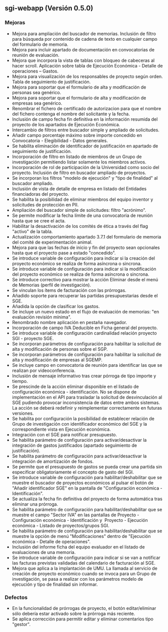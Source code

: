 ## sgi-webapp (Versión 0.5.0)

### Mejoras
* Mejora para ampliación del buscador de memorias. Inclusión de filtro para búsqueda por contenido de cadena de texto en cualquier campo del formulario de memoria.
* Mejora para incluir apartado de documentación en convocatorias de reunión de evaluación.
* Mejora que incorpora la vista de tablas con bloqueo de cabeceras al hacer scroll. Aplicación sobre tabla de Ejecución Económica - Detalle de operaciones – Gastos.
* Mejora para visualización de los responsables de proyecto según orden. Tabla de seguimiento de justificación.
* Mejora para soportar que el formulario de alta y modificación de personas sea genérico.
* Mejora para soportar que el formulario de alta y modificación de empresas sea genérico. 
* Renombrar el fichero de certificado de autorizacion para que el nombre del fichero contenga el nombre del solicitante y la fecha.
* Inclusión de campo fecha fin definitiva en la información resumida del proyecto de los apartados de Ejecución Económica.
* Intercambio de filtros entre buscador simple y ampliado de solicitudes.
* Añadir campo porcentaje máximo sobre importe concedido en Convocatoria - Elegibilidad - Datos generales.
* Se habilita eliminación de identificador de justificación en apartado de seguimiento de justificación.
* Incorporación de filtro en listado de miembros de un Grupo de investigación permitiendo listar solamente los miembros activos.
* Incorporación de rol de participación de la Universidad como socio del proyecto. Inclusión de filtro en buscador ampliado de proyectos.
* Se incorporan los filtros "modelo de ejecución" y "tipo de finalidad" al buscador ampliado.
* Inclusión de vista de detalle de empresa en listado del Entidades financiadoras del proyecto.
* Se habilita la posibilidad de eliminar miembros del equipo inventor y solicitudes de protección en PII.
* Ampliación del buscador simple de solicitudes: filtro "acrónimo".
* Se permite modificar la fecha límite de una convocatoria de reunión hasta que se cree el acta.
* Habilitar la desactivación de los comités de ética a través del flag "activo" de la tabla.
* Actualización comportamiento apartado 3.7.1 del formulario de memoria del comité de experimentación animal.
* Mejora para que las fechas de inicio y fin del proyecto sean opcionales hasta que el proyecto pase a estado "concedido".
* Se introduce variable de configuración para indicar si la creación del proyecto económico se realiza de forma asíncrona o sincrona.
* Se introduce variable de configuración para indicar si la modificación del proyecto económico se realiza de forma asíncrona o sincrona.
* Se introduce correctivo para mostrar la acción Eliminar desde el menú de Memorias (perfil de investigación).
* Se vinculan los ítems de facturación con las prórrogas.
* Añadido soporte para recuperar las partidas presupuestarias desde el SGE.
* Añadida la opción de clasificar los gastos.
* Se incluye un nuevo estado en el flujo de evaluación de memorias: "en evaluación revisión mínima".
* Renombrado nombre aplicación en pestaña navegador.
* Incorporación de campo IVA Deducible en Ficha general del proyecto.
* Se introduce variable de configuración cardinalidad relación proyecto SGI - proyecto SGE.
* Se incorporan parámetros de configuración para habilitar la solicitud de alta y modificación de personas sobre el SGP.
* Se incorporan parámetros de configuración para habilitar la solicitud de alta y modificación de empresas al SGEMP.
* Se incluye campo en convocatoria de reunión para identificar las que se realizan por videoconferencia.
* Inclusión de mensaje informativo tras crear pórroga de tipo importe y tiempo.
* Se prescinde de la acción eliminar disponible en el listado de configuración económica - identificación. No se dispone de implementación en el API para trasladar la solicitud de desvinculación al SGE pudiendo provocar inconsistencia de datos entre ambos sistemas. La acción se deberá redefinir y reimplementar correctamente en futuras versiones.
* Se habilita por configuración la posibilidad de establecer relación de Grupo de investigación con identificador económico del SGE y la correspondiente vista en Ejecución económica.
* Integración con el SGE para notificar presupuesto.
* Se habilita parámetro de configuración para activar/desactivar la integración de gastos justificados (apartado seguimiento de justificación).
* Se habilita parámetro de configuración para activar/desactivar la integración de amortización de fondos.
* Se permite que el presupuesto de gastos se pueda crear una partida sin especificar obligatoriamente el concepto de gasto del SGI.
* Se introduce variable de configuración para habilitar/deshabilitar que se muestre el buscador de proyectos económicos al pulsar el botón de "Añadir identificador SGE" en la pantalla de "Configuración económica - Identificación".
* Se actualiza la fecha fin definitiva del proyecto de forma automática tras eliminar una prórroga.
* Se habilita parámetro de configuración para habilitar/deshabilitar que se muestre el campo "Sector IVA" en las pantallas de Proyecto - Configuración económica - Identificación y  Proyecto - Ejecución económica - Listado de proyectos/grupos SGI.
* Se habilita parámetro de configuración para habilitar/deshabilitar que se muestre la opción de menú "Modificaciones" dentro de "Ejecución económica - Detalle de operaciones".
* Inclusión del informe ficha del equipo evaluador en el listado de evaluaciones de una memoria.
* Se introduce variable de configuración para indicar si se van a notificar las facturas previstas validadas del calendario de facturación al SGE.
* Mejora que aplica a la implantación de UMU. La llamada al servicio de creación de proyecto económico cuando se invoca para un Grupo de investigación, se pasa a realizar con los parámetros modelo de ejecución y tipo de finalidad sin informar.

### Defectos
* En la funcionalidad de prórrogas de proyecto, el botón editar/eliminar sólo debería estar activado sobre la prórroga más reciente.
* Se aplica corrección para permitir editar y eliminar comentarios tipo "gestor".
